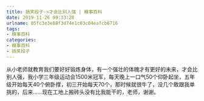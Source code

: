 ```yaml
---
title: 搞笑段子->才会比别人强 | 糗事百科
date: 2019-11-26 09:33:28
urlname: 05fc3e3e88f3d74e1c03c04eafcb6716
tags: 
- 糗事百科
categories:
- 糗事百科
- 搞笑段子
---
```

从小老师就教育我们要好好锻炼身体，有一个强壮的体魄才有更好的未来，才会比别人强，我小学三年级运动会1500米冠军，每天晚上一口气50个仰卧起坐，五年级开始每天40个俯卧撑，初三开始每天70个，那时候就很牛了，没几个敢跟我单挑的，后来……现在工地上搬砖头没有比我能干的，老师，谢谢。


